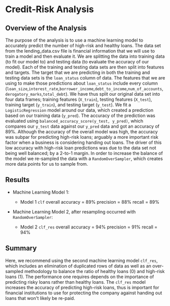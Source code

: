# Credit-Risk Analysis

## Overview of the Analysis

The purpose of the analysis is to use a machine learning model to accurately predict the number of high-risk and healthy loans. The data set from the lending_data.csv file is financial information that we will use to train a model and then evaluate it. We are splitting the data into training data (to fit our model to) and testing data (to evaluate the accuracy of our model). Each of the training and testing data sets are then split into features and targets.  The target that we are predicting in both the training and testing data sets is the `loan_status` column of data. The features that we are using to make those predictions about `loan_status` include every column (`loan_size`,`interest_rate`,`borrower_income`,`debt_to_income`,`num_of_accounts`,`derogatory_marks`,`total_debt`). We have thus split our original data set into four data frames; training features (`X_train`), testing features (`X_test`), training target (`y_train`), and testing target (`y_test`).  We fit a `LogisticRegression` model around our data, which created a prediction based on our training data (`y_pred`). The accuracy of the prediction was evaluated using `balanced_accuracy_score(y_test, y_pred)`, which compares our `y_test` data against our `y_pred` data and got an accuracy of 89%. Although the accuracy of the overall model was high, the accuracy was subpar for predicting high-risk loans; arguably a more important risk factor when a business is considering handing out loans. The driver of this low accuracy with high-risk loan predictions was due to the data set not being well balanced; by a 2-to-1 margin.  In order to increase the balance of the model we re-sampled the data with a `RandomOverSampler`, which creates more data points for us to sample from.

## Results

* Machine Learning Model 1:
  * Model 1 `clf` overall accuracy = 89%
            precision = 88%
            recall = 89%



* Machine Learning Model 2, after resampling occurred with `RandomOverSampler`:
  * Model 2 `clf_res` overall accuracy = 94%
            precision = 91%
            recall = 94%

## Summary

Here, we recommend using the second machine learning model `clf_res`, which includes an elimination of duplicated rows of data as well as an over-sampled methodology to balance the ratio of healthy loans (0) and high-risk loans (1). The performance one requires depends on the importance of predicting risky loans rather than healthy loans.  The `clf_res` model increases the accuracy of predicting high-risk loans, thus is important for financial institutions to use for protecting the company against handing out loans that won't likely be re-paid.